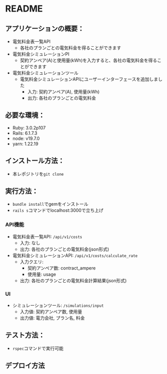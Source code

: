 # README

## アプリケーションの概要：
* 電気料金表一覧API
  * 各社のプランごとの電気料金を得ることができます
* 電気料金シミュレーションPI
  * 契約アンペア(A)と使用量(kWh)を入力すると、各社の電気料金を得ることができます
* 電気料金シミュレーションツール
  * 電気料金シミュレーションAPIにユーザーインターフェースを追加しました
    * 入力: 契約アンペア(A), 使用量(kWh)
    * 出力: 各社のプランごとの電気料金


## 必要な環境：
* Ruby: 3.0.2p107
* Rails: 6.1.7.3
* node: v19.7.0
* yarn: 1.22.19

## インストール方法：
* 本レポジトリを`git clone`

## 実行方法：
* `bundle install`でgemをインストール
* `rails s`コマンドでlocalhost:3000で立ち上げ

### API機能
* 電気料金表一覧API: `/api/v1/costs`
  * 入力: なし
  * 出力: 各社のプランごとの電気料金(json形式)
* 電気料金シミュレーションAPI: `/api/v1/costs/calculate_rate`
  * 入力クエリ:
    * 契約アンペア数: contract_ampere
    * 使用量: usage
  * 出力: 各社のプランごとの電気料金計算結果(json形式)

### UI
* シミュレーションツール: `/simulations/input`
  * 入力値: 契約アンペア数, 使用量
  * 出力値: 電力会社, プラン名, 料金

## テスト方法：
* `rspec`コマンドで実行可能

## デプロイ方法
